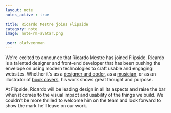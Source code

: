 ```yaml
---
layout: note
notes_active : true

title: Ricardo Mestre joins Flipside
category: note
image: note-rm-avatar.png

user: olafveerman
---
```

We're excited to announce that Ricardo Mestre has joined Flipside. Ricardo is a talented designer and front-end developer that has been pushing the envelope on using modern technologies to craft usable and engaging websites. Whether it's as a [designer and coder](http://duplos.org), as a [musician](http://soundcloud.com/ricardomestre), or as an illustrator of [book covers](http://indexebooks.com/o-corredor-de-fundo.html), his work shows great thought and purpose. 

At Flipside, Ricardo will be leading design in all its aspects and raise the bar when it comes to the visual impact and usability of the things we build. We couldn't be more thrilled to welcome him on the team and look forward to show the mark he'll leave on our work.